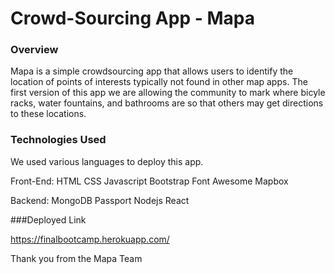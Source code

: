 # Crowd-Sourcing App - Mapa

### Overview

Mapa is a simple crowdsourcing app that allows users to identify the location of points of interests typically not found in other map apps. The first version of this app we are allowing the community to mark where bicyle racks, water fountains, and bathrooms are so that others may get directions to these locations.

### Technologies Used

We used various languages to deploy this app.


 Front-End: HTML
            CSS
            Javascript
            Bootstrap
            Font Awesome
            Mapbox
  
  Backend: MongoDB
           Passport
           Nodejs
           React

###Deployed Link

https://finalbootcamp.herokuapp.com/


Thank you from the Mapa Team

